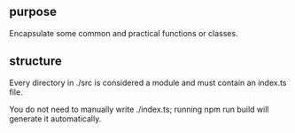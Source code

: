 ## purpose

Encapsulate some common and practical functions or classes.

## structure

Every directory in ./src is considered a module and must contain an index.ts file.

You do not need to manually write ./index.ts; running npm run build will generate it automatically.
